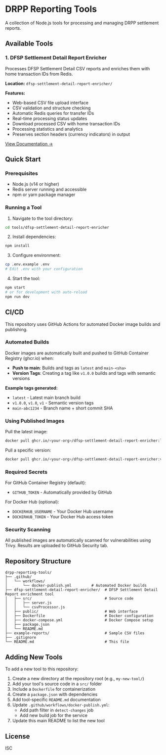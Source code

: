 # DRPP Reporting Tools

A collection of Node.js tools for processing and managing DRPP settlement reports.

## Available Tools

### 1. DFSP Settlement Detail Report Enricher
Processes DFSP Settlement Detail CSV reports and enriches them with home transaction IDs from Redis.

**Location:** `dfsp-settlement-detail-report-enricher/`

**Features:**
- Web-based CSV file upload interface
- CSV validation and structure checking
- Automatic Redis queries for transfer IDs
- Real-time processing status updates
- Download processed CSV with home transaction IDs
- Processing statistics and analytics
- Preserves section headers (currency indicators) in output

[View Documentation →](dfsp-settlement-detail-report-enricher/README.md)

## Quick Start

### Prerequisites

- Node.js (v14 or higher)
- Redis server running and accessible
- npm or yarn package manager

### Running a Tool

1. Navigate to the tool directory:
```bash
cd tools/dfsp-settlement-detail-report-enricher
```

2. Install dependencies:
```bash
npm install
```

3. Configure environment:
```bash
cp .env.example .env
# Edit .env with your configuration
```

4. Start the tool:
```bash
npm start
# or for development with auto-reload
npm run dev
```

## CI/CD

This repository uses GitHub Actions for automated Docker image builds and publishing.

### Automated Builds

Docker images are automatically built and pushed to GitHub Container Registry (ghcr.io) when:

- **Push to main**: Builds and tags as `latest` and `main-<sha>`
- **Version Tags**: Creating a tag like `v1.0.0` builds and tags with semantic versions

**Example tags generated:**
- `latest` - Latest main branch build
- `v1.0.0`, `v1.0`, `v1` - Semantic version tags
- `main-abc1234` - Branch name + short commit SHA

### Using Published Images

Pull the latest image:
```bash
docker pull ghcr.io/<your-org>/dfsp-settlement-detail-report-enricher:latest
```

Pull a specific version:
```bash
docker pull ghcr.io/<your-org>/dfsp-settlement-detail-report-enricher:v1.0.0
```

### Required Secrets

For GitHub Container Registry (default):
- `GITHUB_TOKEN` - Automatically provided by GitHub

For Docker Hub (optional):
- `DOCKERHUB_USERNAME` - Your Docker Hub username
- `DOCKERHUB_TOKEN` - Your Docker Hub access token

### Security Scanning

All published images are automatically scanned for vulnerabilities using Trivy. Results are uploaded to GitHub Security tab.

## Repository Structure

```
drpp-reporting-tools/
├── .github/
│   └── workflows/
│       └── docker-publish.yml         # Automated Docker builds
├── dfsp-settlement-detail-report-enricher/  # DFSP Settlement Detail Report enrichment tool
│   ├── src/                                 # Source code
│   │   ├── server.js
│   │   └── csvProcessor.js
│   ├── public/                              # Web interface
│   ├── Dockerfile                           # Docker configuration
│   ├── docker-compose.yml                   # Docker Compose setup
│   ├── package.json
│   └── README.md
├── example-reports/                         # Sample CSV files
├── .gitignore
└── README.md                                # This file
```

## Adding New Tools

To add a new tool to this repository:

1. Create a new directory at the repository root (e.g., `my-new-tool/`)
2. Add your tool's source code in a `src/` folder
3. Include a `Dockerfile` for containerization
4. Create a `package.json` with dependencies
5. Add tool-specific `README.md` documentation
6. Update `.github/workflows/docker-publish.yml`:
   - Add path filter in `detect-changes` job
   - Add new build job for the service
7. Update this main README to list the new tool

## License

ISC
